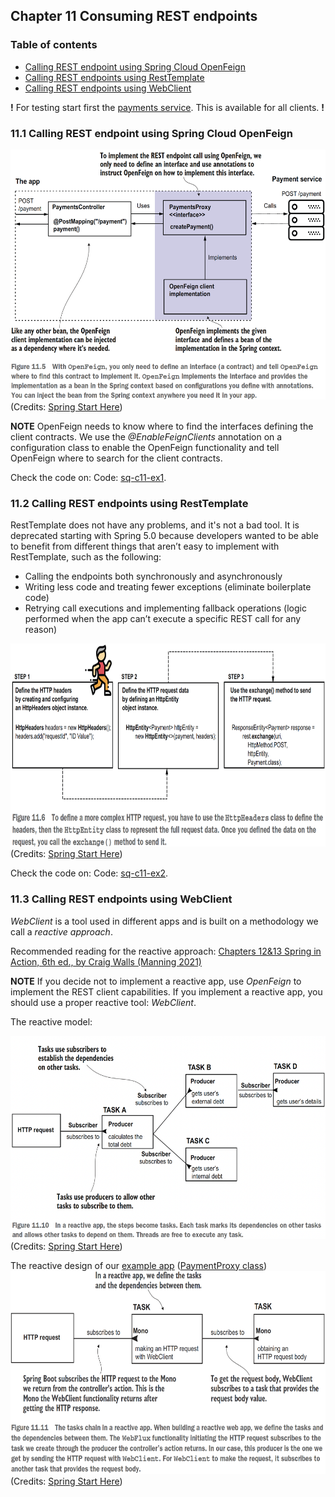 ## Chapter 11 Consuming REST endpoints

### Table of contents
- [Calling REST endpoint using Spring Cloud OpenFeign](#111-calling-rest-endpoint-using-spring-cloud-openfeign)
- [Calling REST endpoints using RestTemplate](#112-calling-rest-endpoints-using-resttemplate)
- [Calling REST endpoints using WebClient](#113-calling-rest-endpoints-using-webclient)

**!** For testing start first the [payments service](sq-c11-payments/src/main/java/com/ro). This is available for all clients. **!**

### 11.1 Calling REST endpoint using Spring Cloud OpenFeign

<img src="images/openfeign_design.png" width="600" height="400" alt="">\
(Credits: [Spring Start Here](https://www.manning.com/books/spring-start-here))

**NOTE** OpenFeign needs to know where to find the interfaces defining the client contracts.
We use the _@EnableFeignClients_ annotation on a configuration class to
enable the OpenFeign functionality and tell OpenFeign where to search for the client
contracts.

Check the code on: Code: [sq-c11-ex1](sq-c11-ex1/src/main/java/com/ro).

### 11.2 Calling REST endpoints using RestTemplate

RestTemplate does not have any problems, and it's not a bad tool. It is deprecated starting with Spring 5.0 because developers wanted to be able to
benefit from different things that aren’t easy to implement with RestTemplate, such
as the following:
- Calling the endpoints both synchronously and asynchronously
- Writing less code and treating fewer exceptions (eliminate boilerplate code)
- Retrying call executions and implementing fallback operations (logic performed
when the app can’t execute a specific REST call for any reason)

<img src="images/rest_template_usage.png" width="580" height="325" alt="">\
(Credits: [Spring Start Here](https://www.manning.com/books/spring-start-here))

Check the code on: Code: [sq-c11-ex2](sq-c11-ex2/src/main/java/com/ro).

### 11.3 Calling REST endpoints using WebClient

_WebClient_ is a tool used in different apps and is built on a methodology we call a _reactive approach_.

Recommended reading for the reactive approach: [Chapters 12&13 Spring in Action, 6th ed., by Craig Walls (Manning 2021)](https://www.manning.com/books/spring-in-action-sixth-edition)

**NOTE** If you decide not to implement a reactive app, use _OpenFeign_ to implement
the REST client capabilities. If you implement a reactive app, you
should use a proper reactive tool: _WebClient_.

The reactive model:

<img src="images/reactive_paradigm.png" width="580" height="325" alt="">\
(Credits: [Spring Start Here](https://www.manning.com/books/spring-start-here))

The reactive design of our [example app](sq-c11-ex3/src/main/java/com/ro) ([PaymentProxy class](sq-c11-ex3/src/main/java/com/ro/clients/proxy/PaymentProxy.java))
<img src="images/reactive_design.png" width="580" height="325" alt="">\
(Credits: [Spring Start Here](https://www.manning.com/books/spring-start-here))

